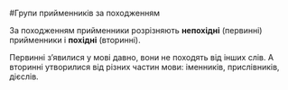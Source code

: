#Групи прийменникiв за походженням

За походженням прийменники розрiзняють <b>непохiднi</b> (первиннi) прийменники i <b>похiднi</b> (вториннi).


Первиннi з’явилися у мовi давно, вони не походять вiд iнших слiв. А вториннi утворилися вiд рiзних частин мови: iменникiв, прислiвникiв, дiєслiв.